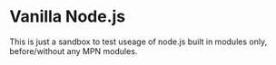 # Vanilla Node.js
This is just a sandbox to test useage of node.js built in modules only, before/without any MPN modules.